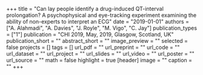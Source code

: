 +++
title = "Can lay people identify a drug-induced QT-interval prolongation? A psychophysical and eye-tracking experiment examining the ability of non-experts to interpret an ECG"
date = "2019-01-01"
authors = ["A. Alahmadi", "A. Davies", "J. Royle", "M. Vigo", "C. Jay"]
publication_types = ["1"]
publication = "CHI 2019, May, 2019, Glasgow, Scotland, UK"
publication_short = ""
abstract_short = ""
image_preview = ""
selected = false
projects = []
tags = []
url_pdf = ""
url_preprint = ""
url_code = ""
url_dataset = ""
url_project = ""
url_slides = ""
url_video = ""
url_poster = ""
url_source = ""
math = false
highlight = true
[header]
image = ""
caption = ""
+++
